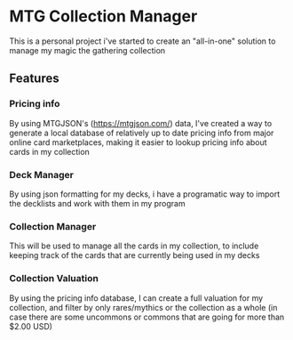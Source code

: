 # MTG Collection Manager

This is a personal project i've started to create an "all-in-one" solution to manage my magic the gathering collection

## Features

### Pricing info

By using MTGJSON's (https://mtgjson.com/) data, I've created a way to generate a local database of relatively up to date pricing info from major online card marketplaces, making it easier to lookup pricing info about cards in my collection

### Deck Manager

By using json formatting for my decks, i have a programatic way to import the decklists and work with them in my program

### Collection Manager

This will be used to manage all the cards in my collection, to include keeping track of the cards that are currently being used in my decks

### Collection Valuation

By using the pricing info database, I can create a full valuation for my collection, and filter by only rares/mythics or the collection as a whole (in case there are some uncommons or commons that are going for more than $2.00 USD)
